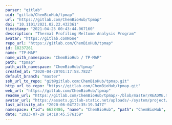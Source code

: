 ```yaml
---
parser: "gitlab"
uid: "gitlab/ChemBioHub/tpmap"
url: "https://gitlab.com/ChemBioHub/tpmap"
doi: "10.1101/2021.02.22.432361"
timestamp: "2021-04-25 00:43:44.067160"
description: "Thermal Profiling Meltome Analysis Program"
avatar: "https://gitlab.comNone"
repo_url: "https://gitlab.com/ChemBioHub/tpmap"
id: 18237261
name: "TP-MAP"
name_with_namespace: "ChemBioHub / TP-MAP"
path: "tpmap"
path_with_namespace: "ChemBioHub/tpmap"
created_at: "2020-04-20T01:17:58.782Z"
default_branch: "master"
ssh_url_to_repo: "git@gitlab.com:ChemBioHub/tpmap.git"
http_url_to_repo: "https://gitlab.com/ChemBioHub/tpmap.git"
web_url: "https://gitlab.com/ChemBioHub/tpmap"
readme_url: "https://gitlab.com/ChemBioHub/tpmap/-/blob/master/README.md"
avatar_url: "https://assets.gitlab-static.net/uploads/-/system/project/avatar/18237261/favicon.png"
last_activity_at: "2020-06-04T22:35:19.347Z"
namespace: {"id": 6628486, "name": "ChemBioHub", "path": "ChemBioHub", "kind": "user", "full_path": "ChemBioHub", "parent_id": null, "avatar_url": "https://secure.gravatar.com/avatar/52462ce81cd7146ed7c533f9a8e0abcd?s=80&d=identicon", "web_url": "https://gitlab.com/ChemBioHub"}
date: "2023-07-29 14:18:45.576159"
---
```

